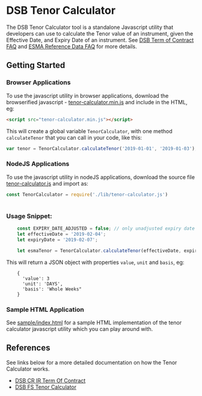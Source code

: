 # DSB Tenor Calculator

The DSB Tenor Calculator tool is a standalone Javascript utility that developers can use to calculate the Tenor value of an instrument, given the Effective Date, and Expiry Date of an instrument. See [DSB Term of Contract FAQ](https://www.anna-dsb.com/download/dsb-term-of-contract-faq/) and [ESMA Reference Data FAQ](https://www.esma.europa.eu/sites/default/files/library/esma70-1861941480-56_qas_mifir_data_reporting.pdf) for more details.

## Getting Started

### Browser Applications
To use the javascript utility in browser applications, download the browserified javascript - [tenor-calculator.min.js](./sample/tenor-calculator.min.js) and include in the HTML, eg:

```HTML
<script src="tenor-calculator.min.js"></script>
```
This will create a global variable `TenorCalculator`, with one method `calculateTenor` that you can call in your code, like this:

```javascript
var tenor = TenorCalculator.calculateTenor('2019-01-01', '2019-01-03');
```

### NodeJS Applications
To use the javascript utility in nodeJS applications, download the source file [tenor-calculator.js](./src/tenor-calculator.js)
and import as:
```javascript
const TenorCalculator = require('./lib/tenor-calculator.js')
```
#
### Usage Snippet:
```javascript
    const EXPIRY_DATE_ADJUSTED = false; // only unadjusted expiry date is supported for now
    let effectiveDate = '2019-02-04';
    let expiryDate = '2019-02-07';

    let esmaTenor = TenorCalculator.calculateTenor(effectiveDate, expiryDate, END_DATE_ADJUSTED);
```
This will return a JSON object with properties `value`, `unit` and `basis`, eg:
```
    {
      'value': 3
      'unit': 'DAYS',
      'basis': 'Whole Weeks"
    }
```

### Sample HTML Application

See [sample/index.html](./sample/index.html) for a sample HTML implementation of the tenor calculator javascript utility which you can play around with.

## References

See links below for a more detailed documentation on how the Tenor Calculator works.

* [DSB CR IR Term Of Contract](https://www.anna-dsb.com/download/dsb-cr-ir-term-of-contract-v1-0_final/)
* [DSB FS Tenor Calculator](https://www.anna-dsb.com/download/dsb-fs-tenor-calculator-final/)